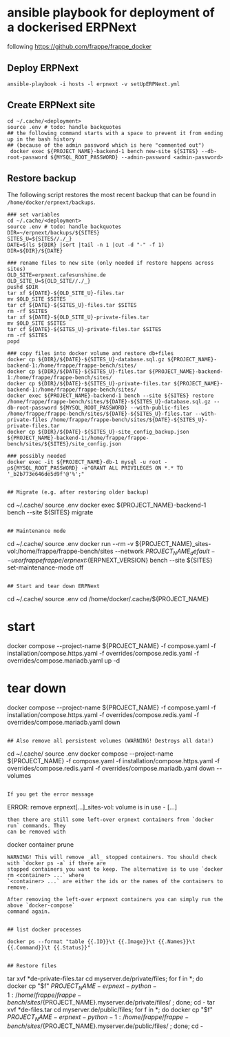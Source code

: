 # ansible playbook for deployment of a dockerised ERPNext
following https://github.com/frappe/frappe_docker

## Deploy ERPNext

```
ansible-playbook -i hosts -l erpnext -v setUpERPNext.yml
```

## Create ERPNext site

```
cd ~/.cache/<deployment>
source .env # todo: handle backquotes
## the following command starts with a space to prevent it from ending up in the bash history
## (because of the admin password which is here "commented out")
 docker exec ${PROJECT_NAME}-backend-1 bench new-site ${SITES} --db-root-password ${MYSQL_ROOT_PASSWORD} --admin-password <admin-password>
```

## Restore backup

The following script restores the most recent backup that can be found in
`/home/docker/erpnext/backups`.

```
### set variables
cd ~/.cache/<deployment>
source .env # todo: handle backquotes
DIR=~/erpnext/backups/${SITES}
SITES_U=${SITES//./_}
DATE=$(ls ${DIR} |sort |tail -n 1 |cut -d "-" -f 1)
DIR=${DIR}/${DATE}

### rename files to new site (only needed if restore happens across sites)
OLD_SITE=erpnext.cafesunshine.de
OLD_SITE_U=${OLD_SITE//./_}
pushd $DIR
tar xf ${DATE}-${OLD_SITE_U}-files.tar
mv $OLD_SITE $SITES
tar cf ${DATE}-${SITES_U}-files.tar $SITES
rm -rf $SITES
tar xf ${DATE}-${OLD_SITE_U}-private-files.tar
mv $OLD_SITE $SITES
tar cf ${DATE}-${SITES_U}-private-files.tar $SITES
rm -rf $SITES
popd

### copy files into docker volume and restore db+files
docker cp ${DIR}/${DATE}-${SITES_U}-database.sql.gz ${PROJECT_NAME}-backend-1:/home/frappe/frappe-bench/sites/
docker cp ${DIR}/${DATE}-${SITES_U}-files.tar ${PROJECT_NAME}-backend-1:/home/frappe/frappe-bench/sites/
docker cp ${DIR}/${DATE}-${SITES_U}-private-files.tar ${PROJECT_NAME}-backend-1:/home/frappe/frappe-bench/sites/
docker exec ${PROJECT_NAME}-backend-1 bench --site ${SITES} restore /home/frappe/frappe-bench/sites/${DATE}-${SITES_U}-database.sql.gz --db-root-password ${MYSQL_ROOT_PASSWORD} --with-public-files /home/frappe/frappe-bench/sites/${DATE}-${SITES_U}-files.tar --with-private-files /home/frappe/frappe-bench/sites/${DATE}-${SITES_U}-private-files.tar
docker cp ${DIR}/${DATE}-${SITES_U}-site_config_backup.json ${PROJECT_NAME}-backend-1:/home/frappe/frappe-bench/sites/${SITES}/site_config.json

### possibly needed
docker exec -it ${PROJECT_NAME}-db-1 mysql -u root -p${MYSQL_ROOT_PASSWORD} -e"GRANT ALL PRIVILEGES ON *.* TO '_b2b773e646de5d9f'@'%';"


## Migrate (e.g. after restoring older backup)

```
cd ~/.cache/<deployment>
source .env
docker exec ${PROJECT_NAME}-backend-1 bench --site ${SITES} migrate
```

## Maintenance mode

```
cd ~/.cache/<deployment>
source .env
docker run --rm -v ${PROJECT_NAME}_sites-vol:/home/frappe/frappe-bench/sites --network ${PROJECT_NAME}_default --user frappe frappe/erpnext:${ERPNEXT_VERSION} bench --site ${SITES} set-maintenance-mode off
```

## Start and tear down ERPNext

```
cd ~/.cache/<deployment>
source .env
cd /home/docker/.cache/${PROJECT_NAME}
# start
docker compose --project-name ${PROJECT_NAME} -f compose.yaml -f installation/compose.https.yaml -f overrides/compose.redis.yaml -f overrides/compose.mariadb.yaml up -d
# tear down
docker compose --project-name ${PROJECT_NAME} -f compose.yaml -f installation/compose.https.yaml -f overrides/compose.redis.yaml -f overrides/compose.mariadb.yaml down
```

## Also remove all persistent volumes (WARNING! Destroys all data!)

```
cd ~/.cache/<deployment>
source .env
docker compose --project-name ${PROJECT_NAME} -f compose.yaml -f installation/compose.https.yaml -f overrides/compose.redis.yaml -f overrides/compose.mariadb.yaml down --volumes
```

If you get the error message
```
ERROR: remove erpnext[...]_sites-vol: volume is in use - [...]
```
then there are still some left-over erpnext containers from `docker run` commands. They
can be removed with
```
docker container prune
```
WARNING! This will remove _all_ stopped containers. You should check with `docker ps -a` if there are
stopped containers you want to keep. The alternative is to use `docker rm <container> ...` where
`<container> ...` are either the ids or the names of the containers to remove.

After removing the left-over erpnext containers you can simply run the above `docker-compose`
command again.


## list docker processes

docker ps --format "table {{.ID}}\t {{.Image}}\t {{.Names}}\t {{.Command}}\t {{.Status}}"


## Restore files

```
tar xvf *de-private-files.tar
cd myserver.de/private/files; for f in *; do docker cp "$f" ${PROJECT_NAME}-erpnext-python-1:/home/frappe/frappe-bench/sites/${PROJECT_NAME}.myserver.de/private/files/ ; done; cd -
tar xvf *de-files.tar
cd myserver.de/public/files; for f in *; do docker cp "$f" ${PROJECT_NAME}-erpnext-python-1:/home/frappe/frappe-bench/sites/${PROJECT_NAME}.myserver.de/public/files/ ; done; cd -
```
